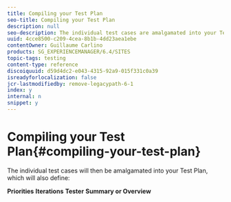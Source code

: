 ```yaml
---
title: Compiling your Test Plan
seo-title: Compiling your Test Plan
description: null
seo-description: The individual test cases are amalgamated into your Test Plan
uuid: 4cce8500-c209-4cea-8b1b-4dd23aea1ebe
contentOwner: Guillaume Carlino
products: SG_EXPERIENCEMANAGER/6.4/SITES
topic-tags: testing
content-type: reference
discoiquuid: d59d4dc2-e043-4315-92a9-015f331c0a39
isreadyforlocalization: false
jcr-lastmodifiedby: remove-legacypath-6-1
index: y
internal: n
snippet: y
---
```


# Compiling your Test Plan{#compiling-your-test-plan}

The individual test cases will then be amalgamated into your Test Plan, which will also define:

**Priorities**
**Iterations** **Tester** **Summary or Overview** 
